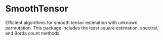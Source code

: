 # SmoothTensor
Efficient algorithms for smooth tensor estimation with unknown permutation. This package includes the least square estimation, spectral, and Borda count methods.


